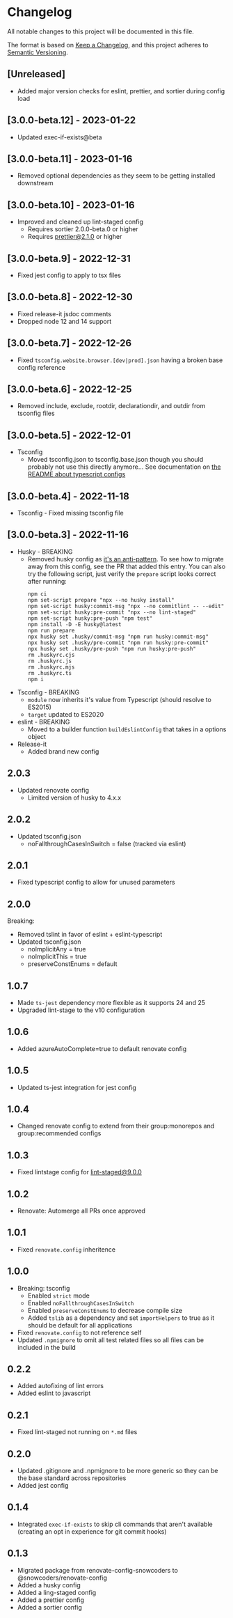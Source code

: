 # Changelog

All notable changes to this project will be documented in this file.

The format is based on [Keep a Changelog](https://keepachangelog.com/en/1.0.0/),
and this project adheres to [Semantic Versioning](https://semver.org/spec/v2.0.0.html).

## [Unreleased]

- Added major version checks for eslint, prettier, and sortier during config load

## [3.0.0-beta.12] - 2023-01-22

- Updated exec-if-exists@beta

## [3.0.0-beta.11] - 2023-01-16

- Removed optional dependencies as they seem to be getting installed downstream

## [3.0.0-beta.10] - 2023-01-16

- Improved and cleaned up lint-staged config
  - Requires sortier 2.0.0-beta.0 or higher
  - Requires prettier@2.1.0 or higher

## [3.0.0-beta.9] - 2022-12-31

- Fixed jest config to apply to tsx files

## [3.0.0-beta.8] - 2022-12-30

- Fixed release-it jsdoc comments
- Dropped node 12 and 14 support

## [3.0.0-beta.7] - 2022-12-26

- Fixed `tsconfig.website.browser.[dev|prod].json` having a broken base config reference

## [3.0.0-beta.6] - 2022-12-25

- Removed include, exclude, rootdir, declarationdir, and outdir from tsconfig files

## [3.0.0-beta.5] - 2022-12-01

- Tsconfig
  - Moved tsconfig.json to tsconfig.base.json though you should probably not use this directly anymore... See documentation on [the README about typescript configs](./README.md#typescript-config)

## [3.0.0-beta.4] - 2022-11-18

- Tsconfig - Fixed missing tsconfig file

## [3.0.0-beta.3] - 2022-11-16

- Husky - BREAKING
  - Removed husky config as [it's an anti-pattern](https://github.com/typicode/husky/issues/1047). To see how to migrate away from this config, see the PR that added this entry. You can also try the following script, just verify the `prepare` script looks correct after running:
    ```
    npm ci
    npm set-script prepare "npx --no husky install"
    npm set-script husky:commit-msg "npx --no commitlint -- --edit"
    npm set-script husky:pre-commit "npx --no lint-staged"
    npm set-script husky:pre-push "npm test"
    npm install -D -E husky@latest
    npm run prepare
    npx husky set .husky/commit-msg "npm run husky:commit-msg"
    npx husky set .husky/pre-commit "npm run husky:pre-commit"
    npx husky set .husky/pre-push "npm run husky:pre-push"
    rm .huskyrc.cjs
    rm .huskyrc.js
    rm .huskyrc.mjs
    rm .huskyrc.ts
    npm i
    ```
- Tsconfig - BREAKING
  - `module` now inherits it's value from Typescript (should resolve to ES2015)
  - `target` updated to ES2020
- eslint - BREAKING
  - Moved to a builder function `buildEslintConfig` that takes in a options object
- Release-it
  - Added brand new config

## 2.0.3

- Updated renovate config
  - Limited version of husky to 4.x.x

## 2.0.2

- Updated tsconfig.json
  - noFallthroughCasesInSwitch = false (tracked via eslint)

## 2.0.1

- Fixed typescript config to allow for unused parameters

## 2.0.0

Breaking:

- Removed tslint in favor of eslint + eslint-typescript
- Updated tsconfig.json
  - noImplicitAny = true
  - noImplicitThis = true
  - preserveConstEnums = default

## 1.0.7

- Made `ts-jest` dependency more flexible as it supports 24 and 25
- Upgraded lint-stage to the v10 configuration

## 1.0.6

- Added azureAutoComplete=true to default renovate config

## 1.0.5

- Updated ts-jest integration for jest config

## 1.0.4

- Changed renovate config to extend from their group:monorepos and group:recommended configs

## 1.0.3

- Fixed lintstage config for lint-staged@9.0.0

## 1.0.2

- Renovate: Automerge all PRs once approved

## 1.0.1

- Fixed `renovate.config` inheritence

## 1.0.0

- Breaking: tsconfig
  - Enabled `strict` mode
  - Enabled `noFallthroughCasesInSwitch`
  - Enabled `preserveConstEnums` to decrease compile size
  - Added `tslib` as a dependency and set `importHelpers` to true as it should be default for all applications
- Fixed `renovate.config` to not reference self
- Updated `.npmignore` to omit all test related files so all files can be included in the build

## 0.2.2

- Added autofixing of lint errors
- Added eslint to javascript

## 0.2.1

- Fixed lint-staged not running on `*.md` files

## 0.2.0

- Updated .gitignore and .npmignore to be more generic so they can be the base standard across repositories
- Added jest config

## 0.1.4

- Integrated `exec-if-exists` to skip cli commands that aren't available (creating an opt in experience for git commit hooks)

## 0.1.3

- Migrated package from renovate-config-snowcoders to @snowcoders/renovate-config
- Added a husky config
- Added a ling-staged config
- Added a prettier config
- Added a sortier config
